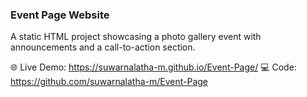 ### Event Page Website

A static HTML project showcasing a photo gallery event with announcements and a call-to-action section.

🌐 Live Demo: https://suwarnalatha-m.github.io/Event-Page/
💻 Code: https://github.com/suwarnalatha-m/Event-Page

